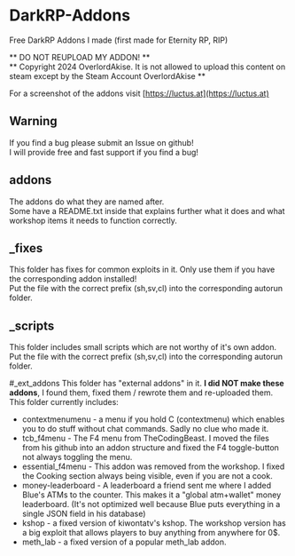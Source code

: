 # DarkRP-Addons
Free DarkRP Addons I made (first made for Eternity RP, RIP)  

** DO NOT REUPLOAD MY ADDON! **  
** Copyright 2024 OverlordAkise. It is not allowed to upload this content on steam except by the Steam Account OverlordAkise **

For a screenshot of the addons visit [https://luctus.at](https://luctus.at)

## Warning
If you find a bug please submit an Issue on github!  
I will provide free and fast support if you find a bug!

## addons
The addons do what they are named after.  
Some have a README.txt inside that explains further what it does and what workshop items it needs to function correctly.

## _fixes
This folder has fixes for common exploits in it. Only use them if you have the corresponding addon installed!  
Put the file with the correct prefix (sh,sv,cl) into the corresponding autorun folder.

## _scripts
This folder includes small scripts which are not worthy of it's own addon.  
Put the file with the correct prefix (sh,sv,cl) into the corresponding autorun folder.

#_ext_addons
This folder has "external addons" in it. **I did NOT make these addons**, I found them, fixed them / rewrote them and re-uploaded them.
This folder currently includes:
 - contextmenumenu - a menu if you hold C (contextmenu) which enables you to do stuff without chat commands. Sadly no clue who made it.
 - tcb_f4menu - The F4 menu from TheCodingBeast. I moved the files from his github into an addon structure and fixed the F4 toggle-button not always toggling the menu.
 - essential_f4menu - This addon was removed from the workshop. I fixed the Cooking section always being visible, even if you are not a cook.
 - money-leaderboard - A leaderboard a friend sent me where I added Blue's ATMs to the counter. This makes it a "global atm+wallet" money leaderboard. (It's not optimized well because Blue puts everything in a single JSON field in his database)
 - kshop - a fixed version of kiwontatv's kshop. The workshop version has a big exploit that allows players to buy anything from anywhere for 0$.
 - meth_lab - a fixed version of a popular meth_lab addon.
